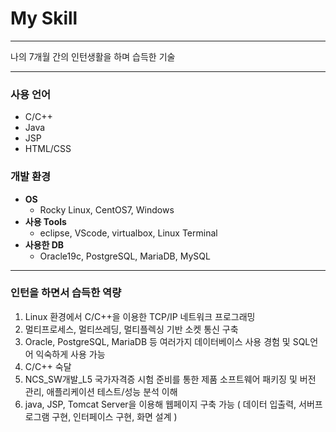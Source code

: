 # My Skill
___
나의 7개월 간의 인턴생활을 하며 습득한 기술
___
### 사용 언어
  + C/C++
  + Java
  + JSP
  + HTML/CSS

### 개발 환경
  + **OS**
    - Rocky Linux, CentOS7, Windows
  + **사용 Tools**
    - eclipse, VScode, virtualbox, Linux Terminal
  + **사용한 DB**
    - Oracle19c, PostgreSQL, MariaDB, MySQL
___
### 인턴을 하면서 습득한 역량
1.  Linux 환경에서 C/C++을 이용한 TCP/IP 네트워크 프로그래밍
2.  멀티프로세스, 멀티쓰레딩, 멀티플렉싱 기반 소켓 통신 구축
3.  Oracle, PostgreSQL, MariaDB 등 여러가지 데이터베이스 사용 경험 및 SQL언어 익숙하게 사용 가능 
4.  C/C++ 숙달
5.  NCS_SW개발_L5 국가자격증 시험 준비를 통한 제품 소프트웨어 패키징 및 버전 관리, 애플리케이션 테스트/성능 분석 이해
6.  java, JSP, Tomcat Server을 이용해 웹페이지 구축 가능 ( 데이터 입출력, 서버프로그램 구현, 인터페이스 구현, 화면 설계 )

